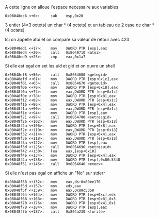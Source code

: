 A cette ligne on alloue l'espace necessaire aux variables
```gdb
0x08048ec6 <+6>:     sub    esp,0x20
```

3 entier (4*3 octets)
un char * (4 octets)
et un tableau de 2 case de char * (4 octets)


Ici on appelle atoi et on compare sa valeur de retour avec 423
```gdb
0x08048ed1 <+17>:    mov    DWORD PTR [esp],eax
0x08048ed4 <+20>:    call   0x8049710 <atoi>
0x08048ed9 <+25>:    cmp    eax,0x1a7
```
Si elle est egal on set les uid et gid et on ouvre un shell
```gdb
0x08048ef8 <+56>:    call   0x8054680 <getegid>
0x08048efd <+61>:    mov    DWORD PTR [esp+0x1c],eax
0x08048f01 <+65>:    call   0x8054670 <geteuid>
0x08048f06 <+70>:    mov    DWORD PTR [esp+0x18],eax
0x08048f0a <+74>:    mov    eax,DWORD PTR [esp+0x1c]
0x08048f0e <+78>:    mov    DWORD PTR [esp+0x8],eax
0x08048f12 <+82>:    mov    eax,DWORD PTR [esp+0x1c]
0x08048f16 <+86>:    mov    DWORD PTR [esp+0x4],eax
0x08048f1a <+90>:    mov    eax,DWORD PTR [esp+0x1c]
0x08048f1e <+94>:    mov    DWORD PTR [esp],eax
0x08048f21 <+97>:    call   0x8054700 <setresgid>
0x08048f26 <+102>:   mov    eax,DWORD PTR [esp+0x18]
0x08048f2a <+106>:   mov    DWORD PTR [esp+0x8],eax
0x08048f2e <+110>:   mov    eax,DWORD PTR [esp+0x18]
0x08048f32 <+114>:   mov    DWORD PTR [esp+0x4],eax
0x08048f36 <+118>:   mov    eax,DWORD PTR [esp+0x18]
0x08048f3a <+122>:   mov    DWORD PTR [esp],eax
0x08048f3d <+125>:   call   0x8054690 <setresuid>
0x08048f42 <+130>:   lea    eax,[esp+0x10]
0x08048f46 <+134>:   mov    DWORD PTR [esp+0x4],eax
0x08048f4a <+138>:   mov    DWORD PTR [esp],0x80c5348
0x08048f51 <+145>:   call   0x8054640 <execv>
```

Si elle n'est pas égal on affiche un "No" sur stderr

```gdb
0x08048f58 <+152>:   mov    eax,ds:0x80ee170
0x08048f5d <+157>:   mov    edx,eax
0x08048f5f <+159>:   mov    eax,0x80c5350
0x08048f64 <+164>:   mov    DWORD PTR [esp+0xc],edx
0x08048f68 <+168>:   mov    DWORD PTR [esp+0x8],0x5
0x08048f70 <+176>:   mov    DWORD PTR [esp+0x4],0x1
0x08048f78 <+184>:   mov    DWORD PTR [esp],eax
0x08048f7b <+187>:   call   0x804a230 <fwrite>
```